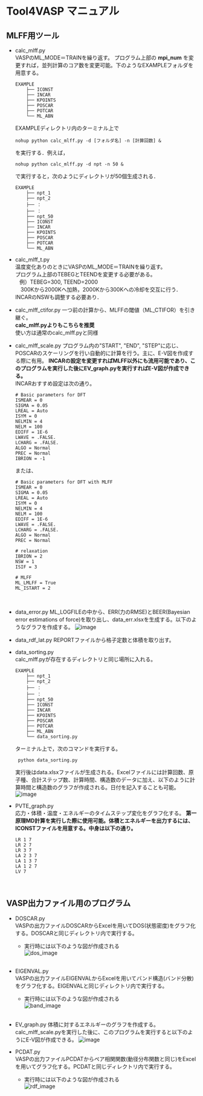 # Tool4VASP マニュアル
## MLFF用ツール 
- calc_mlff.py  
  VASPのML_MODE＝TRAINを繰り返す。
    プログラム上部の __mpi_num__ を変更すれば，並列計算のコア数を変更可能。下のようなEXAMPLEフォルダを用意する。  

      EXAMPLE
          ├── ICONST
          ├── INCAR
          ├── KPOINTS
          ├── POSCAR
          ├── POTCAR
          └── ML_ABN

    EXAMPLEディレクトリ内のターミナル上で

      nohup python calc_mlff.py -d [フォルダ名] -n [計算回数] &

    を実行する．例えば，
    
      nohup python calc_mlff.py -d npt -n 50 &

    で実行すると，次のようにディレクトリが50個生成される．
    
      EXAMPLE
          ├── npt_1
          ├── npt_2
          ├── ：
          ├── ：
          ├── npt_50
          ├── ICONST
          ├── INCAR
          ├── KPOINTS
          ├── POSCAR
          ├── POTCAR
          └── ML_ABN


- calc_mlff_t.py  
  温度変化ありのときにVASPのML_MODE＝TRAINを繰り返す。  
  プログラム上部のTEBEGとTEENDを変更する必要がある。  
  &ensp; 例）TEBEG=300, TEEND=2000  
  &emsp;300Kから2000Kへ加熱，2000Kから300Kへの冷却を交互に行う．  
    INCARのNSWも調整する必要あり．
  <br>

- calc_mlff_ctifor.py
  一つ前の計算から、MLFFの閾値（ML_CTIFOR）を引き継ぐ。  
  __calc_mlff.pyよりもこちらを推奨__  
  使い方は通常のcalc_mlff.pyと同様
  <br>

- calc_mlff_scale.py
  プログラム内の"START", "END", "STEP"に応じ、POSCARのスケーリングを行い自動的に計算を行う。主に、E-V図を作成する際に有用。
  __INCARの設定を変更すればMLFF以外にも流用可能であり、このプログラムを実行した後にEV_graph.pyを実行すればE-V図が作成できる。__  
  INCARおすすめ設定は次の通り。

      # Basic parameters for DFT 
      ISMEAR = 0
      SIGMA = 0.05
      LREAL = Auto
      ISYM = 0
      NELMIN = 4
      NELM = 100
      EDIFF = 1E-6
      LWAVE = .FALSE.
      LCHARG = .FALSE.
      ALGO = Normal
      PREC = Normal
      IBRION = -1
    
  または、

      # Basic parameters for DFT with MLFF
      ISMEAR = 0
      SIGMA = 0.05
      LREAL = Auto
      ISYM = 0
      NELMIN = 4
      NELM = 100
      EDIFF = 1E-6
      LWAVE = .FALSE.
      LCHARG = .FALSE.
      ALGO = Normal
      PREC = Normal

      # relaxation
      IBRION = 2
      NSW = 1
      ISIF = 3

      # MLFF
      ML_LMLFF = True
      ML_ISTART = 2
  <br>

- data_error.py
  ML_LOGFILEの中から、ERR(力のRMSE)とBEER(Bayesian error estimations of force)を取り出し、data_err.xlsxを生成する。以下のようなグラフを作成する。
  ![image](https://github.com/MDGroup-WatanabeLab/image_for_mdpython/assets/139113059/1bbc0174-4018-44b3-b501-67e8e4ced998)
  <br>

- data_rdf_lat.py
  REPORTファイルから格子定数と体積を取り出す。
  <br>

- data_sorting.py  
 calc_mlff.pyが存在するディレクトリと同じ場所に入れる。  

      EXAMPLE
          ├── npt_1
          ├── npt_2
          ├── ：
          ├── ：
          ├── npt_50
          ├── ICONST
          ├── INCAR
          ├── KPOINTS
          ├── POSCAR
          ├── POTCAR
          ├── ML_ABN
          └── data_sorting.py
 
  ターミナル上で，次のコマンドを実行する。  

       python data_sorting.py
    

    実行後はdata.xlsxファイルが生成される。Excelファイルには計算回数、原子種、合計ステップ数、計算時間、構造数のデータに加え、以下のように計算時間と構造数のグラフが作成される。日付を記入することも可能。
    ![image](https://github.com/MDGroup-WatanabeLab/image_for_mdpython/assets/139113059/6723afca-6228-4e55-9c7e-c344e0eb7791)
  <br>

- PVTE_graph.py  
  応力・体積・温度・エネルギーのタイムステップ変化をグラフ化する。
  __第一原理MD計算を実行した際に使用可能。体積とエネルギーを出力するには、ICONSTファイルを用意する。中身は以下の通り。__

      LR 1 7
      LR 2 7
      LR 3 7
      LA 2 3 7
      LA 1 3 7
      LA 1 2 7
      LV 7
  <br>

## VASP出力ファイル用のプログラム
- DOSCAR.py  
  VASPの出力ファイルDOSCARからExcelを用いてDOS(状態密度)をグラフ化する。DOSCARと同じディレクトリ内で実行する。  

  - 実行時には以下のような図が作成される  
  ![dos_image](https://github.com/MDGroup-WatanabeLab/image_for_mdpython/assets/139113059/a8f080ba-b236-4760-8be1-34c682b3298b)
  <br>

- EIGENVAL.py  
  VASPの出力ファイルEIGENVALからExcelを用いてバンド構造(バンド分散)をグラフ化する。EIGENVALと同じディレクトリ内で実行する。  
  
  - 実行時には以下のような図が作成される  
  ![band_image](https://github.com/MDGroup-WatanabeLab/image_for_mdpython/assets/139113059/55796f50-9bdb-4de4-868d-0436cdba520f)
  <br>

- EV_graph.py
  体積に対するエネルギーのグラフを作成する。calc_mlff_scale.pyを実行した後に、このプログラムを実行すると以下のようにE-V図が作成できる。
  ![image](https://github.com/MDGroup-WatanabeLab/image_for_mdpython/assets/139113059/73fc5a90-1068-42c0-a254-fafd662915e6)
  <br>

- PCDAT.py  
  VASPの出力ファイルPCDATからペア相関関数(動径分布関数と同じ)をExcelを用いてグラフ化する。PCDATと同じディレクトリ内で実行する。  

  - 実行時には以下のような図が作成される  
  ![rdf_image](https://github.com/MDGroup-WatanabeLab/image_for_mdpython/assets/139113059/1e925344-e336-4aef-850a-c0e8a78e9b2d)
